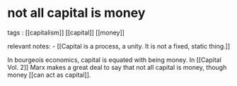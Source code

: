 # not all capital is money

tags
: [[capitalism]] [[capital]] [[money]]

relevant notes:
    -   [[Capital is a process, a unity. It is not a fixed, static thing.]]

In bourgeois economics, capital is equated with being money. In [[Capital Vol. 2]] Marx makes a great deal to say that not all capital is money, though money [[can act as capital]].

